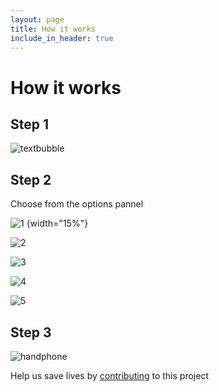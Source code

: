 ```yaml
---
layout: page
title: How it works
include_in_header: true
---
```


# How it works

## Step 1

![textbubble](https://lh3.googleusercontent.com/6xEE0tkiEkbI7foq5KBOvB-yCeaj-T4BnLELYm3rDG0QyZ_84FoxwDQI0lyUSKcgmNEj-8szhs8wKhDY5fxQpOtsdzsPnTPJ6q61oqzwhLfr8P8RhZJYfemeBZSru42zF3cjEElc1q_WJQcaoVFQZDDAq1NGbIhWn1US8G_wDFh-cuVqF2I1e5hguJEP7rOBWza-yN_KxbELQmNvTRjxwxZVzG1FJu-gW78fCDUnVkEvnbqIFyEx0BZGaPyG2VZfv8-8YIP8p5y4YXvVKpnuIuG0QhUu-G1PtxhI0UVQO_BEamHp89C556sGqgwMCWWhodKLLHbbVd6TEo7S7HEp5t4dYI89yuTEIZnRTiLtuwokdpoXSnQPrJfHfy3RkbvJCiEH1U0qnH-xQI65SL9dPmhDmiqDxygbc3JGfd4TIHDXgeUcT9NH9nFO9c6oy33zTmfe7-b12biQ325NO0eMeiulISJR6jrWINErkVf9OSVDV_zkrKy4vH47mAW_hNu6uSlnrQSlw_hREQuVa8uO9rEMcky1EPu4rAmBr562fgm4-wxeM0MPMLXzeoaJZ2imYS8v-MqE_Bqjn0CPIDqJ306jesgGKX1zWHqENNf_7xOonwncvNXaAlNl1K4RlG31l7k0wumcINEb9Gus1JTBjcgADEVjc2bMtHF2b-4ho-Nh_s95f1FpKSCok9g=w1552-h828-no)


## Step 2
Choose from the options pannel


![1](https://lh3.googleusercontent.com/4l9dr2AY1VsLiU4AlaH5KLVo5XPc0OPRXq-FamnRmRlMR2yGwBrKryp4Yi0-_WRr3jwGPoag8QFa_Rld7tGLhlQh504vJdNjJ0TGvqL4DdX2Hr0MB8qylZcMP6_7_pDVcvAP3Wm-hIKNy9I0fFTO_lynVE_BFH-lrLFG9LDvBo56wRNcQdAyuOaEstLLHZJY81f-ZRjHLlgBkoj3UHgKoqmaoz-3uYmpEeWhr7ND_otMkf2wtUlg1jFhMmLjLiwTXATCcQePKLYGUd4GZYUO3XD3kNR1YDjPYhSPsVhxpSA-46zmtsYq4gYtm1wtW029a0g0_TPmeTbYFJFH6KTe9ESjx8tP5C5IiUZU7Xeeu4E8SAfymRNNredMXlBR5Vk9fvq9qwGhYtGilPXwUCcodweGicn4dwG_ETMZq7OoeXnoqR7g_RoPEnOr79gEHahyVaCendgvkV7gKmBKZ_Rt9PN1ukOdGPeUizvLF1RnqkCqRbGeDT25ywLF3gaNQ_NhsVB8m0-oxfSEtEr4cocj7yfzZWBZBp5Aeksdn9krBrXskp2avmO5eSPRmucdNgQ4t6qvzds7g9RdEa9R0KTbnWe9Sb_pS_6ULtFsn9HDJM5qvKSQf-wEKP3BLMBd2wSQCeOiOj_vyVs5VC-jUXM7n0bp06NZVHJNJt009XGtJpl8QOlD-3nxl_gDLwY=s1820-no) {width="15%"}

![2](https://lh3.googleusercontent.com/R1UE6f34ypzqlue_kEKO3b7XZCz7j2_uoKtsx0DZow6RkNudg1KkCpF0v3QlJNt2IaPfU-DiPUooENBvdWp7jnEsw1UC7eSZpXVzCmpff2s-BkpgIbObbFRsuAwd2dW43LiPu002cakcdGO1ATIQjQ4w_eTsq2JXy5wzb5X4qcOiX9VKYLzsxyu3rvkDLJpxzngubLhKMXMQpt_r8dvhsDUajOrfagtl5Tw_PiM2tWChWMUbkVcV6Hid53_dGuaDLWoAtmmBrJz3-xErVLjH9F9rapprD4y55gKZrRaRf_-dfEMRlViHOsfMg5xGg7EPSzgMwHrL2ZNNW8bC3Zr71sWElVCWxdWzPETZ13iCZbl28CaDuGZBzLr1wnmWnYKCKtZYM311fOsTFp6Sg3m1EloVKrsHZJGDqyo7U2gZCoMi8ah_Dc-HgaS0LenFZJ32o1mXR1yBSpcDnopVc-QTjfKQD4nNMDZZw5wkWZFGZoJtHeZvWPnyY9ZYCQRa5e3hYoJyKa79is5o1YkoN4ASNj2_qwQ1M0B5MQf4wtiwxW_DVHQcGP29SPuPNUcDwIaDpc2X8sfbaDdJQxkn8MUIB3qgA6rBKAWLVxmx9G1uDbSok4ktdTgllwXNGjMdTskmUq-gSJ6tIR2UCeM495mOOlgT6_dIxC1OsAIES83x6AUL8m6fIRrzl0WGMYs=w1823-h1820-no) 

![3](https://lh3.googleusercontent.com/LACcFymJgo8thWTeRuIX_je3Ae24igtMee2--JYsoJIay4N-EcVEeeMl0KNhGTidvu_cV6WD9H5ugk2oOMzQe6dOOwmzwhBdGWqKnWfVPyEMMksa2q4FfdDE5lke4QdsPUwLpTfE7bFgP-KSQWn6PzE0JwTnrYMTPJSq9xKf4lq2tcpzojURR8210t2pRDfEkwrZnxQUVGj-loadB6WePYoYrOwd9gOo8q4tn2Cs3qzwzPLAJMy_9H2nR6QcxYdn3-W_dPA7lqL1Kv7y_jLTtsQi8M3FGMl_iGWQloAnXbdaqOBk2mEw9fMkt7YVpd4DHD5t375EU4Zuiq_bMWVz1_AS1oTv5CIMG0wCHE5__h6r_aYc4sNgiNElwSfBbK14tnEgCsnHCLOuvIJy7PWGLzidZtANAIPAt52aSR4rmLQCF6Bz-O_oSewgWMl3aSLTe6i5TGXf07-zKoq0ZDvg0OQbiGP7i7Wnvm9cMFBVsn9hoYMQBbXG5W0L7xmZhfZ65C9me97PjMBcqlqIXf5EhiQ7u7lebSCmX6HUPremLoa-HO5lgO9jSv1-QkYm5AWCavER5D2l5XzqUED0sJmLYuETHaD18dUW9Q-_y05MJlgLqMI8HpUyxRrR6xC0bZHqeh2rNEjeTM94Yjy8XP335fxibeiSFAnXX4HnjcQzD-fmtXLXD62L7JZjqcs=w1823-h1820-no) 

![4](https://lh3.googleusercontent.com/XNI00nRmFR-KKk38i64UCaPEwwfj9DzcrIApfMRPB0CACACr9XZPDVNWb_L5RMqNwj-2cnXhPakKO7-_pURucp2gZkfAAZkS8oP59kO1IEmfoJHqw7LfvXQGhHoaqEFsygj6sT5-Z-LtT3xYV_McYGcCCybnddOHj2aTqbKzdtnrlS8mWJcgi7irdjePtNz0mfEoaVf65x0mAnFlf3F5yG7MIvTxggeys4iGs7PC6lAcC9vKyJC-OnNM5vW0o5lPvvf-x5MpWSrwRn6A1QEl_IzTaCal9lo1-koPgq0sFZhvfC_GZMwKm2aCfU2zdQEBoP53pvXkYBCZKM7sHNIYeL0_qDa0dii8yXhd1QTXkD9p_rsYDehDzRp4Qg5jIWhK4o0NutJZsxoJ6Vu16G2ou7Rvp8hvw75ceKm8agvvBWlbixYJ1PG5KJ1MTpdSw6jaevLyrtaAxIk3qvvnconb2duVPoWDsJJqYmUW10zgdlb8LjPVAN27OeR-SfSPIC5M_cpVVpokCFT58eQaWOxyp4Ru6qIHhJn2C0-C7QngSK6_CdJBgWeu1NAugmtJ-IwKCSWGCFq3p3cjYNytPfqTU4xsw89zBQFfawjwgX7JDeWKh-6HrlmPvtrlnB9o8TDjL1cppwrI_UodDkLEetYkm7-hncpe70FutscnDe2EyAWMkNTuOJKp8qpDQCY=w1823-h1820-no) 

![5](https://lh3.googleusercontent.com/YaN-Lrk545Pbe3MAW5uxtl58lJL2so0ouWXuF8Vuq8xIoT_iRpVjKiL6abKhO8iGF_jbtwDdO4KO45ZRahf9BH39A_-MblRNM6yOuUC5tXxxW777I5OLulPpm-6s-Wn7EecIKrhAf2XrEZDNXSNu5IppXgV71aSzaXeFgIF7bOUsVoXtdGF_tqf_yWHmxpS5ivTJatAruMqzGaqR2Ga4_nO5R8jneT3W-KVke83htXS8eozskDMS2JrEb_h5s7n5u1uisBeeESo8hG9qlyEfmNUWnxmZqhCgVQtjBvk2z7fItI2vQGuoqnFnl0O3_HxRweDcWwTTPvrteLNk_S4Rdw493ukpp-DwGazcKwGOGgnqv1k8gOBizxnmVsq2d-Ik49cxgWtXDU-J0xLEj9cF9hiPubGSCPMS28q_dxrMt_jviFLrMikzxUjjzKc84weCmIFH7Y8shyGeDewHJxi102_v85MvT_0uWeIVMGQETs8EFHWXf83Ny_Gka_mzVUcHJ9eoOLBli5hXl60_1ZE5rCznffoQi4YYTbjp7n9WiWYBJpQJUAuyFLd5La3hUWPI39p_lH7_ArxR7vIxB1WQt8WaaXFtVm1darMzStYCcasCt4blP0V5ppcmfDhx4uwXEe3bdy3OWpXYw2BH1S7zmb33TmgaKjII755oo0wSNRlVKYRY5eyFnNMmOQw=w1823-h1820-no) 

## Step 3

![handphone](https://lh3.googleusercontent.com/n7EkD3hBSHAXAzYSuKfTEYCJg8e4vQlTzl-oPnPnw1OdhTwDXH76e-gXDu9-1ZNfHlxP48cr9ThI5LPhB3NlEm-oFse6MDNydWAGpOtLdjaLUxg2M16yj-WnvoQ1cNoAI7HIFwIZp_hcVRJg4AGow_ybJZakzHtRLAeC5okG38_XFvh_QDILwiR2RuhcJ421Gj3a6dj5-tY_7CipcvXQM3-lWA7yKiUQ2fAXB6VzUcDbcbq1mhtPFQLMp3TRo6LmVKEr4y18j2SuJEJswqdfkIDFtfkJLFZg7OgqaG-67XaMftEuPlGT8yHdZSV--_eC0Bs_Bw6WCWFZPJ1-OpuvThZU6wp91FcuVc8QBn9WWPjxWXinGK7iJOXio8tTA0QgVHFXj2r1PPg5s0felJPaOHe0_6HwCeT0Bgk67d_KAzGS6BxKelgOaF6MK0fpn4ABvVicZG4JVUSMYIl6yg9iQzbgbVqW8OStzUyBtHb11jOwpkudgLffuCtvPQXcl1vfC23SIYmqQrwJtLdRPQeEL17Hzb8o_U3c4TzPY-J-8NSx2f-aYoln-zbTb2mBfmF0PeLoH5MlaqSVzpzR3y0XCjcme4p3AcG0arZl6kP_on8DPleIF1VqVp5IhLExCn7B8Cw6NBJoGDUcPt3t-Se40WSpOcA3mFMYxo07KNo94X5jenT6QnKbzAh7QsQ=w1523-h1820-no)



Help us save lives by [contributing](https://www.gofundme.com/f/help-spread-information-about-covid19-via-text) to this project 

